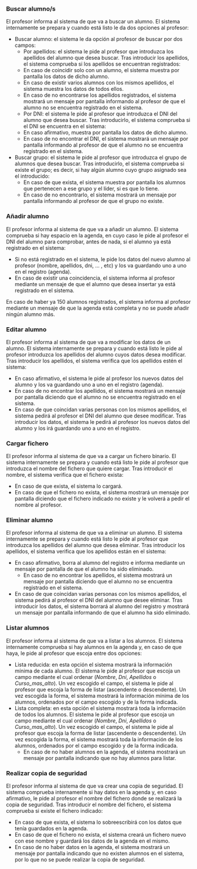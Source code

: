 ### Buscar alumno/s

El profesor informa al sistema de que va a buscar un alumno. El sistema internamente se prepara y cuando está listo le da dos opciones al profesor:  
* Buscar alumno: el sistema le da opción al profesor de buscar por dos campos:
   * Por apellidos: el sistema le pide al profesor que introduzca los apellidos del alumno que desea buscar. Tras introducir los apellidos, el sistema comprueba si los apellidos se encuentran registrados: 
   - En caso de coincidir solo con un alumno, el sistema muestra por pantalla los datos de dicho alumno. 
   - En caso de existir varios alumnos con los mismos apellidos, el sistema muestra los datos de todos ellos.
   - En caso de no encontrarse los apellidos registrados, el sistema mostrará un mensaje por pantalla informando al profesor de que el alumno no se encuentra registrado en el sistema.
   * Por DNI: el sistema le pide al profesor que introduzca el DNI del alumno que desea buscar. Tras introducirlo, el sistema comprueba si el DNI se encuentra en el sistema:
   - En caso afirmativo, muestra por pantalla los datos de dicho alumno. 
   - En caso de no encontrar el DNI, el sistema mostrará un mensaje por pantalla informando al profesor de que el alumno no se encuentra registrado en el sistema.
* Buscar grupo: el sistema le pide al profesor que introduzca el grupo de alumnos que desea buscar. Tras introducirlo, el sistema comprueba si existe el grupo; es decir, si hay algún alumno cuyo grupo asignado sea el introducido:
  - En caso de que exista, el sistema muestra por pantalla los alumnos que pertenecen a ese grupo y el líder, si es que lo tiene.
  - En caso de no encontrarlo, el sistema mostrará un mensaje por pantalla informando al profesor de que el grupo no existe.
  

### Añadir alumno

El profesor informa al sistema de que va a añadir un alumno. El sistema comprueba si hay espacio en la agenda, en cuyo caso le pide al profesor el DNI del alumno para comprobar, antes de nada, si el alumno ya está registrado en el sistema: 
  - Si no está registrado en el sistema, le pide los datos del nuevo alumno al profesor (nombre, apellidos, dni, ... , etc) y los va guardando uno a uno en el registro (agenda). 
  - En caso de existir una coincidencia, el sistema informa al profesor mediante un mensaje de que el alumno que desea insertar ya está registrado en el sistema.

En caso de haber ya 150 alumnos registrados, el sistema informa al profesor mediante un mensaje de que la agenda está completa y no se puede añadir ningún alumno más.

  
### Editar alumno

El profesor informa al sistema de que va a modificar los datos de un alumno. El sistema internamente se prepara y cuando está listo le pide al profesor introduzca los apellidos del alumno cuyos datos desea modificar. Tras introducir los apellidos, el sistema verifica que los apellidos estén el sistema:  
  - En caso afirmativo, el sistema le pide al profesor los nuevos datos del alumno y los va guardando uno a uno en el registro (agenda).
  - En caso de no encontrar los apellidos, el sistema mostrará un mensaje por pantalla diciendo que el alumno no se encuentra registrado en el sistema.  
  - En caso de que coincidan varias personas con los mismos apellidos, el sistema pedirá al profesor el DNI del alumno que desee modificar. Tras introducir los datos, el sistema le pedirá al profesor los nuevos datos del alumno y los irá guardando uno a uno en el registro.
  
  
### Cargar fichero

El profesor informa al sistema de que va a cargar un fichero binario. El sistema internamente se prepara y cuando está listo le pide al profesor que introduzca el nombre del fichero que quiere cargar. Tras introducir el nombre, el sistema verifica que el fichero exista:
  - En caso de que exista, el sistema lo cargará.
  - En caso de que el fichero no exista, el sistema mostrará un mensaje por pantalla diciendo que el fichero indicado no existe y le volverá a pedir el nombre al profesor.  
  

### Eliminar alumno

El profesor informa al sistema de que va a eliminar un alumno. El sistema internamente se prepara y cuando está listo le pide al profesor que introduzca los apellidos del alumno que desea eliminar. Tras introducir los apellidos, el sistema verifica que los apellidos están en el sistema: 
  - En caso afirmativo, borra al alumno del registro e informa mediante un mensaje por pantalla de que el alumno ha sido eliminado.  
    - En caso de no encontrar los apellidos, el sistema mostrará un mensaje por pantalla diciendo que el alumno no se encuentra registrado en el sistema. 
  - En caso de que coincidan varias personas con los mismos apellidos, el sistema pedirá al profesor el DNI del alumno que desee eliminar. Tras introducir los datos, el sistema borrará al alumno del registro y mostrará un mensaje por pantalla informando de que el alumno ha sido eliminado.
  
  
### Listar alumnos

El profesor informa al sistema de que va a listar a los alumnos. El sistema internamente comprueba si hay alumnos en la agenda y, en caso de que haya, le pide al profesor que escoja entre dos opciones:  
* Lista reducida: en esta opción el sistema mostrará la información mínima de cada alumno. El sistema le pide al profesor que escoja un campo mediante el cual ordenar (*Nombre*, *Dni*, *Apellidos* o *Curso_mas_alto*). Un vez escogido el campo, el sistema le pide al profesor que escoja la forma de listar (ascendente o descendente). Un vez escogida la forma, el sistema mostrará la información mínima de los alumnos, ordenados por el campo escogido y de la forma indicada.  
* Lista completa: en esta opción el sistema mostrará toda la información de todos los alumnos. El sistema le pide al profesor que escoja un campo mediante el cual ordenar (*Nombre*, *Dni*, *Apellidos* o *Curso_mas_alto*). Un vez escogido el campo, el sistema le pide al profesor que escoja la forma de listar (ascendente o descendente). Un vez escogida la forma, el sistema mostrará toda la información de los alumnos, ordenados por el campo escogido y de la forma indicada.  
  - En caso de no haber alumnos en la agenda, el sistema mostrará un mensaje por pantalla indicando que no hay alumnos para listar.


### Realizar copia de seguridad

El profesor informa al sistema de que va crear una copia de seguridad. El sistema comprueba internamente si hay datos en la agenda y, en caso afirmativo, le pide al profesor el nombre del fichero donde se realizará la copia de seguridad. Tras introducir el nombre del fichero, el sistema comprueba si existe el fichero indicado:
  - En caso de que exista, el sistema lo sobreescribirá con los datos que tenía guardados en la agenda.
  - En caso de que el fichero no exista, el sistema creará un fichero nuevo con ese nombre y guardará los datos de la agenda en el mismo.
  - En caso de no haber datos en la agenda, el sistema mostrará un mensaje por pantalla indicando que no existen alumnos en el sistema, por lo que no se puede realizar la copia de seguridad.
